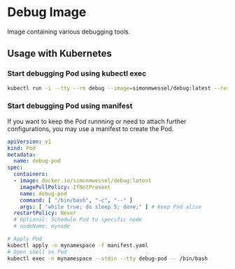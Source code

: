 # Debug Image

Image containing various debugging tools.

## Usage with Kubernetes

### Start debugging Pod using kubectl exec

```bash
kubectl run -i --tty --rm debug --image=simonmwessel/debug:latest --restart=Never -- /bin/bash
```

### Start debugging Pod using manifest

If you want to keep the Pod runnning or need to attach further configurations, you may use a manifest to create the Pod.

```yaml
apiVersion: v1
kind: Pod
metadata:
  name: debug-pod
spec:
  containers:
  - image: docker.io/simonmwessel/debug:latest
    imagePullPolicy: IfNotPresent
    name: debug-pod
    command: [ "/bin/bash", "-c", "--" ]
    args: [ "while true; do sleep 5; done;" ] # Keep Pod alive
  restartPolicy: Never
  # Optional: Schedule Pod to specific node
  # nodeName: mynode
```

```bash
# Apply Pod
kubectl apply -n mynamespace -f manifest.yaml
# Open shell on Pod
kubectl exec -n mynamespace --stdin --tty debug-pod -- /bin/bash
```
